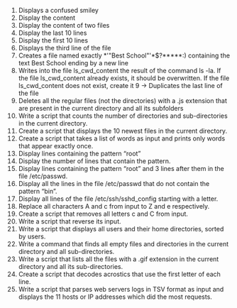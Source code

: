 1. Displays a confused smiley
2. Display the content 
3. Display the content of two files 
4. Display the last 10 lines 
5. Display the first 10 lines 
6. Displays the third line of the file 
7. Creates a file named exactly *\'"Best School"'\*$?*****:) containing the text Best School ending by a new line 
8. Writes into the file ls_cwd_content the result of the command ls -la. If the file ls_cwd_content already exists, it should be overwritten. If the file ls_cwd_content does not exist, create it 9 -> Duplicates the last line of the file 
10. Deletes all the regular files (not the directories) with a .js extension that are present in the current directory and all its subfolders 
11. Write a script that counts the number of directories and sub-directories in the current directory. 
12. Create a script that displays the 10 newest files in the current directory. 
13. Create a script that takes a list of words as input and prints only words that appear exactly once. 
14. Display lines containing the pattern “root” 
15. Display the number of lines that contain the pattern. 
16. Display lines containing the pattern “root” and 3 lines after them in the file /etc/passwd. 
17. Display all the lines in the file /etc/passwd that do not contain the pattern “bin”. 
18. Display all lines of the file /etc/ssh/sshd_config starting with a letter. 
19. Replace all characters A and c from input to Z and e respectively.
20. Create a script that removes all letters c and C from input. 
21. Write a script that reverse its input. 
22. Write a script that displays all users and their home directories, sorted by users. 
23. Write a command that finds all empty files and directories in the current directory and all sub-directories. 
24. Write a script that lists all the files with a .gif extension in the current directory and all its sub-directories. 
25. Create a script that decodes acrostics that use the first letter of each line. 
26. Write a script that parses web servers logs in TSV format as input and displays the 11 hosts or IP addresses which did the most requests.

